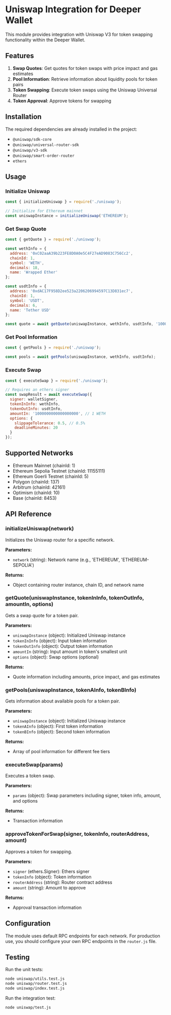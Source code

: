 # Uniswap Integration for Deeper Wallet

This module provides integration with Uniswap V3 for token swapping functionality within the Deeper Wallet.

## Features

1. **Swap Quotes**: Get quotes for token swaps with price impact and gas estimates
2. **Pool Information**: Retrieve information about liquidity pools for token pairs
3. **Token Swapping**: Execute token swaps using the Uniswap Universal Router
4. **Token Approval**: Approve tokens for swapping

## Installation

The required dependencies are already installed in the project:

- `@uniswap/sdk-core`
- `@uniswap/universal-router-sdk`
- `@uniswap/v3-sdk`
- `@uniswap/smart-order-router`
- `ethers`

## Usage

### Initialize Uniswap

```javascript
const { initializeUniswap } = require('./uniswap');

// Initialize for Ethereum mainnet
const uniswapInstance = initializeUniswap('ETHEREUM');
```

### Get Swap Quote

```javascript
const { getQuote } = require('./uniswap');

const wethInfo = {
  address: '0xC02aaA39b223FE8D0A0e5C4F27eAD9083C756Cc2',
  chainId: 1,
  symbol: 'WETH',
  decimals: 18,
  name: 'Wrapped Ether'
};

const usdtInfo = {
  address: '0xdAC17F958D2ee523a2206206994597C13D831ec7',
  chainId: 1,
  symbol: 'USDT',
  decimals: 6,
  name: 'Tether USD'
};

const quote = await getQuote(uniswapInstance, wethInfo, usdtInfo, '1000000000000000000'); // 1 WETH
```

### Get Pool Information

```javascript
const { getPools } = require('./uniswap');

const pools = await getPools(uniswapInstance, wethInfo, usdtInfo);
```

### Execute Swap

```javascript
const { executeSwap } = require('./uniswap');

// Requires an ethers signer
const swapResult = await executeSwap({
  signer: walletSigner,
  tokenInInfo: wethInfo,
  tokenOutInfo: usdtInfo,
  amountIn: '1000000000000000000', // 1 WETH
  options: {
    slippageTolerance: 0.5, // 0.5%
    deadlineMinutes: 20
  }
});
```

## Supported Networks

- Ethereum Mainnet (chainId: 1)
- Ethereum Sepolia Testnet (chainId: 11155111)
- Ethereum Goerli Testnet (chainId: 5)
- Polygon (chainId: 137)
- Arbitrum (chainId: 42161)
- Optimism (chainId: 10)
- Base (chainId: 8453)

## API Reference

### initializeUniswap(network)
Initializes the Uniswap router for a specific network.

**Parameters:**
- `network` (string): Network name (e.g., 'ETHEREUM', 'ETHEREUM-SEPOLIA')

**Returns:**
- Object containing router instance, chain ID, and network name

### getQuote(uniswapInstance, tokenInInfo, tokenOutInfo, amountIn, options)
Gets a swap quote for a token pair.

**Parameters:**
- `uniswapInstance` (object): Initialized Uniswap instance
- `tokenInInfo` (object): Input token information
- `tokenOutInfo` (object): Output token information
- `amountIn` (string): Input amount in token's smallest unit
- `options` (object): Swap options (optional)

**Returns:**
- Quote information including amounts, price impact, and gas estimates

### getPools(uniswapInstance, tokenAInfo, tokenBInfo)
Gets information about available pools for a token pair.

**Parameters:**
- `uniswapInstance` (object): Initialized Uniswap instance
- `tokenAInfo` (object): First token information
- `tokenBInfo` (object): Second token information

**Returns:**
- Array of pool information for different fee tiers

### executeSwap(params)
Executes a token swap.

**Parameters:**
- `params` (object): Swap parameters including signer, token info, amount, and options

**Returns:**
- Transaction information

### approveTokenForSwap(signer, tokenInfo, routerAddress, amount)
Approves a token for swapping.

**Parameters:**
- `signer` (ethers.Signer): Ethers signer
- `tokenInfo` (object): Token information
- `routerAddress` (string): Router contract address
- `amount` (string): Amount to approve

**Returns:**
- Approval transaction information

## Configuration

The module uses default RPC endpoints for each network. For production use, you should configure your own RPC endpoints in the `router.js` file.

## Testing

Run the unit tests:
```bash
node uniswap/utils.test.js
node uniswap/router.test.js
node uniswap/index.test.js
```

Run the integration test:
```bash
node uniswap/test.js
```